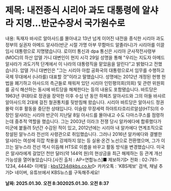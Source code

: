 # **제목: 내전종식 시리아 과도 대통령에 알샤라 지명…반군수장서 국가원수로**

  내용: 독재자 바샤르 알아사드를 몰아내고 13년 넘게 이어진 내전을 종식한 시리아 과도정부의 실권자 아메드 알샤라(반군 시절 가명 아부 무함마드 알졸라니)가 시리아를 이끌 임시 대통령으로 지명됐습니다. 로이터 통신과 dpa 통신은 시리아 군사작전사령부(MOC)의 하산 압델 가니 대변인이 현지 시각 29일 성명을 통해 "우리는 지도자 아메드 알샤라가 과도기적 단계에서 이 나라의 대통령직을 맡았음을 알린다"고 밝혔다고 전했습니다. 압델 가니 대변인은 "그는 시리아 아랍 공화국의 대통령으로서 임무를 수행하고 국제 무대에서 (나라를) 대표할 것"이라고 말했습니다. 성명에는 2012년 개정된 현행 헌법을 폐기하고 아사드의 측근들로 채워져 있던 시리아 인민평의회(의회) 및 관련 위원회를 공식 해산하는 동시에 바트당을 해체한다는 등의 내용도 포함됐습니다. 바트당은 1963년 쿠데타로 정권을 장악한 이후 수십 년 동안 하페즈 알아사드와 그의 아들 바샤르 알아사드의 2대에 걸친 철권통치를 뒷받침해 왔습니다. 시리아 바트당은 알아사드 정권 몰락 이후 활동을 중단한 상태입니다. 이슬람 무장세력 하야트타흐리르알샴(HTS)의 수장인 알샤라는 시리아 반군이 지난달 8일 아사드를 몰아내고 수도 다마스쿠스를 점령하는데 중추적 역할을 했습니다. 그는 2003년 이라크 전쟁 당시 알카에다에 합류했다가 미군에 붙들려 5년간 수감된 적이 있고, 2012년에는 시리아 내 알카에다 연계조직으로 창설된 알누스라 전선의 사령관으로 취임했습니다. 그러나 2016년 알카에다와 결별한 알샤라는 여성에 히잡 착용을 강제하지 않는 등 실용·온건 노선으로 전환했으며, 그가 이끄는 알누스라 전선 역시 이듬해 HTS로 이름을 바꾸고 활동 방식을 변경했습니다. 미국은 알샤라에게 걸었던 천만 달러(약 144억 원)의 현상금을 최근 해제하는 등 관계 개선 가능성을 열어놓았습니다.[사진 출처 : AP=연합뉴스]■ 제보하기▷ 전화 : 02-781-1234, 4444▷ 이메일 : kbs1234@kbs.co.kr▷ 카카오톡 : 'KBS제보' 검색, 채널 추가▷ 네이버, 유튜브에서 KBS뉴스를 구독해주세요!

  **날짜: 2025.01.30. 오전 8:302025.01.30. 오전 8:37**